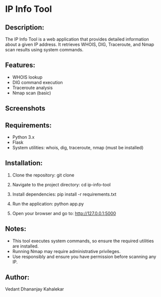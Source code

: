 IP Info Tool
============

Description:
------------
The IP Info Tool is a web application that provides detailed information about a given IP address. It retrieves WHOIS, DIG, Traceroute, and Nmap scan results using system commands.

Features:
---------
- WHOIS lookup
- DIG command execution
- Traceroute analysis
- Nmap scan (basic)

## Screenshots


Requirements:
-------------
- Python 3.x
- Flask
- System utilities: whois, dig, traceroute, nmap (must be installed)

Installation:
-------------
1. Clone the repository:
   git clone <repo-url>

2. Navigate to the project directory:
   cd ip-info-tool

3. Install dependencies:
   pip install -r requirements.txt

4. Run the application:
   python app.py

5. Open your browser and go to:
   http://127.0.0.1:5000

Notes:
------
- This tool executes system commands, so ensure the required utilities are installed.
- Running Nmap may require administrative privileges.
- Use responsibly and ensure you have permission before scanning any IP.

Author:
-------
Vedant Dhananjay Kahalekar
